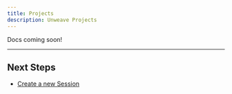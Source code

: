 ```yaml
---
title: Projects
description: Unweave Projects
---
```


Docs coming soon!

---

## Next Steps

- [Create a new Session](./sessions)

